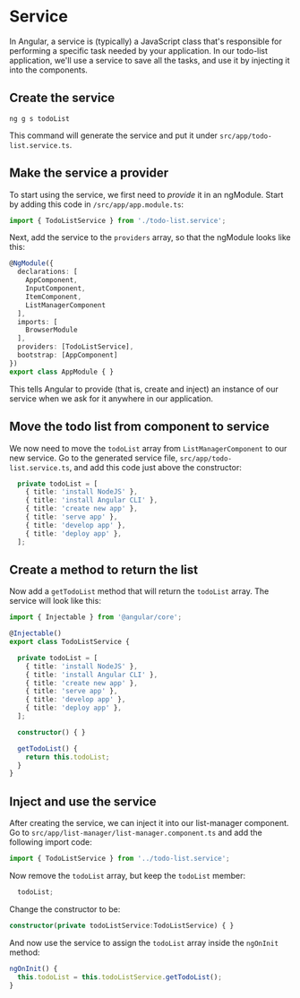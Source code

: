 # Service

In Angular, a service is \(typically\) a JavaScript class that's responsible for performing a specific task needed by your application. In our todo-list application, we'll use a service to save all the tasks, and use it by injecting it into the components.

## Create the service

```text
ng g s todoList
```

This command will generate the service and put it under `src/app/todo-list.service.ts`.

## Make the service a provider

To start using the service, we first need to _provide_ it in an ngModule. Start by adding this code in `/src/app/app.module.ts`:

```typescript
import { TodoListService } from './todo-list.service';
```

Next, add the service to the `providers` array, so that the ngModule looks like this:

```typescript
@NgModule({
  declarations: [
    AppComponent,
    InputComponent,
    ItemComponent,
    ListManagerComponent
  ],
  imports: [
    BrowserModule
  ],
  providers: [TodoListService],
  bootstrap: [AppComponent]
})
export class AppModule { }
```

This tells Angular to provide \(that is, create and inject\) an instance of our service when we ask for it anywhere in our application.

## Move the todo list from component to service

We now need to move the `todoList` array from `ListManagerComponent` to our new service. Go to the generated service file, `src/app/todo-list.service.ts`, and add this code just above the constructor:

```typescript
  private todoList = [
    { title: 'install NodeJS' },
    { title: 'install Angular CLI' },
    { title: 'create new app' },
    { title: 'serve app' },
    { title: 'develop app' },
    { title: 'deploy app' },
  ];
```

## Create a method to return the list

Now add a `getTodoList` method that will return the `todoList` array. The service will look like this:

```typescript
import { Injectable } from '@angular/core';

@Injectable()
export class TodoListService {

  private todoList = [
    { title: 'install NodeJS' },
    { title: 'install Angular CLI' },
    { title: 'create new app' },
    { title: 'serve app' },
    { title: 'develop app' },
    { title: 'deploy app' },
  ];

  constructor() { }

  getTodoList() {
    return this.todoList;
  }
}
```

## Inject and use the service

After creating the service, we can inject it into our list-manager component. Go to `src/app/list-manager/list-manager.component.ts` and add the following import code:

```typescript
import { TodoListService } from '../todo-list.service';
```

Now remove the `todoList` array, but keep the `todoList` member:

```typescript
  todoList;
```

Change the constructor to be:

```typescript
constructor(private todoListService:TodoListService) { }
```

And now use the service to assign the `todoList` array inside the `ngOnInit` method:

```typescript
ngOnInit() {
  this.todoList = this.todoListService.getTodoList();
}
```

